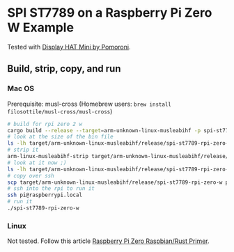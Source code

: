 # SPI ST7789 on a Raspberry Pi Zero W Example

Tested with [Display HAT Mini by Pomoroni](https://shop.pimoroni.com/products/display-hat-mini?variant=39496084717651).

## Build, strip, copy, and run

### Mac OS

Prerequisite: musl-cross (Homebrew users: `brew install filosottile/musl-cross/musl-cross`)

```bash
# build for rpi zero 2 w
cargo build --release --target=arm-unknown-linux-musleabihf -p spi-st7789-rpi-zero-w
# look at the size of the bin file
ls -lh target/arm-unknown-linux-musleabihf/release/spi-st7789-rpi-zero-w
# strip it
arm-linux-musleabihf-strip target/arm-unknown-linux-musleabihf/release/spi-st7789-rpi-zero-w
# look at it now ;)
ls -lh target/arm-unknown-linux-musleabihf/release/spi-st7789-rpi-zero-w
# copy over ssh
scp target/arm-unknown-linux-musleabihf/release/spi-st7789-rpi-zero-w pi@raspberrypi.local:~/
# ssh into the rpi to run it
ssh pi@raspberrypi.local
# run it
./spi-st7789-rpi-zero-w
```

### Linux

Not tested. Follow this article [Raspberry Pi Zero Raspbian/Rust Primer](https://dev.to/jeikabu/raspberry-pi-zero-raspbian-rust-primer-3aj6).
